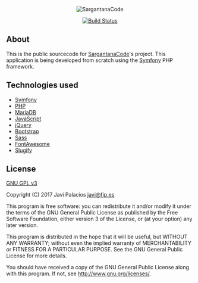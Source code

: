 <p align="center">
    <img src="http://sargantanacode.es/img/sargantanacode-g.png" alt="SargantanaCode" />
</p>

<p align="center">
    <a href="https://travis-ci.org/sargantanacode/sargantanacode/">
        <img src="https://travis-ci.org/sargantanacode/sargantanacode.svg?branch=master" alt="Build Status"/>
    </a>
</p>

About
---
This is the public sourcecode for [SargantanaCode](http://sargantanacode.es)'s project.
This application is being developed from scratch using the [Symfony](https://symfony.com/) PHP framework.

Technologies used
---
* [Symfony](https://symfony.com/)
* [PHP](http://php.net/)
* [MariaDB](https://mariadb.org/)
* [JavaScript](https://developer.mozilla.org/es/docs/Web/JavaScript)
* [jQuery](https://jquery.com/)
* [Bootstrap](https://getbootstrap.com/)
* [Sass](http://sass-lang.com/)
* [FontAwesome](http://fontawesome.io/)
* [Slugify](https://github.com/cocur/slugify)

License
---
[GNU GPL v3](LICENSE.txt)

Copyright (C) 2017 Javi Palacios <javi@fjp.es>

This program is free software: you can redistribute it and/or modify it under
the terms of the GNU General Public License as published by the Free Software
Foundation, either version 3 of the License, or (at your option) any later version.

This program is distributed in the hope that it will be useful, but WITHOUT
ANY WARRANTY; without even the implied warranty of MERCHANTABILITY or FITNESS
FOR A PARTICULAR PURPOSE.  See the GNU General Public License for more details.

You should have received a copy of the GNU General Public License along with
this program.  If not, see <http://www.gnu.org/licenses/>.
